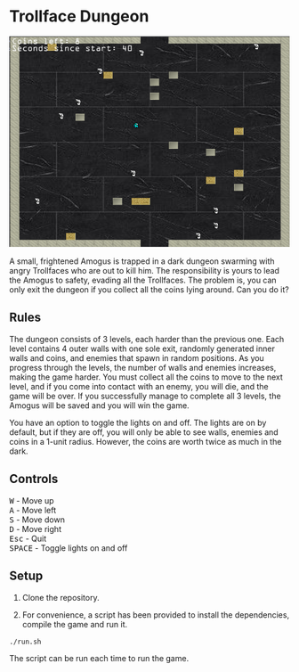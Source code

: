 # Trollface Dungeon

<p align="center">
<img src="images/preview.png">
</p>

A small, frightened Amogus is trapped in a dark dungeon swarming with angry Trollfaces who are out to kill him. The responsibility is yours to lead the Amogus to safety, evading all the Trollfaces. The problem is, you can only exit the dungeon if you collect all the coins lying around. Can you do it?

## Rules

The dungeon consists of 3 levels, each harder than the previous one. Each level contains 4 outer walls with one sole exit, randomly generated inner walls and coins, and enemies that spawn in random positions. As you progress through the levels, the number of walls and enemies increases, making the game harder. You must collect all the coins to move to the next level, and if you come into contact with an enemy, you will die, and the game will be over. If you successfully manage to complete all 3 levels, the Amogus will be saved and you will win the game.

You have an option to toggle the lights on and off. The lights are on by default, but if they are off, you will only be able to see walls, enemies and coins in a 1-unit radius. However, the coins are worth twice as much in the dark.

## Controls

<kbd>W</kbd> - Move up<br>
<kbd>A</kbd> - Move left<br>
<kbd>S</kbd> - Move down<br>
<kbd>D</kbd> - Move right<br>
<kbd>Esc</kbd> - Quit<br>
<kbd>SPACE</kbd> - Toggle lights on and off<br>

## Setup

1. Clone the repository.

2. For convenience, a script has been provided to install the dependencies, compile the game and run it.
```bash
./run.sh
```
The script can be run each time to run the game.
